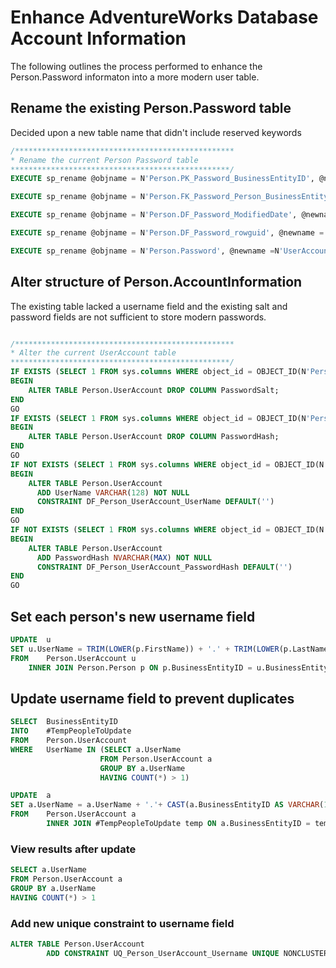 
# Enhance AdventureWorks Database Account Information 

The following outlines the process performed to enhance the Person.Password informaton into a more modern user table.

## Rename the existing Person.Password table

Decided upon a new table name that didn't include reserved keywords

```sql
/*************************************************
* Rename the current Person Password table
*************************************************/
EXECUTE sp_rename @objname = N'Person.PK_Password_BusinessEntityID', @newname = N'Person.PK_UserAccount_BusinessEntityID'

EXECUTE sp_rename @objname = N'Person.FK_Password_Person_BusinessEntityID', @newname = N'Person.FK_UserAccount_BusinessEntityID'

EXECUTE sp_rename @objname = N'Person.DF_Password_ModifiedDate', @newname = N'Person.DF_UserAccount_ModifiedDate'

EXECUTE sp_rename @objname = N'Person.DF_Password_rowguid', @newname = N'Person.DF_UserAccount_rowguid'

EXECUTE sp_rename @objname = N'Person.Password', @newname =N'UserAccount'


```

## Alter structure of Person.AccountInformation 

The existing table lacked a username field and the existing salt and password fields are not sufficient to store modern passwords.

```sql

/*************************************************
* Alter the current UserAccount table
*************************************************/
IF EXISTS (SELECT 1 FROM sys.columns WHERE object_id = OBJECT_ID(N'Person.UserAccount') AND name = 'PasswordSalt')
BEGIN
	ALTER TABLE Person.UserAccount DROP COLUMN PasswordSalt;
END
GO
IF EXISTS (SELECT 1 FROM sys.columns WHERE object_id = OBJECT_ID(N'Person.UserAccount') AND name = 'PasswordHash')
BEGIN
	ALTER TABLE Person.UserAccount DROP COLUMN PasswordHash;
END
GO
IF NOT EXISTS (SELECT 1 FROM sys.columns WHERE object_id = OBJECT_ID(N'Person.UserAccount') AND name = 'UserName')
BEGIN
	ALTER TABLE Person.UserAccount 
	  ADD UserName VARCHAR(128) NOT NULL
	  CONSTRAINT DF_Person_UserAccount_UserName DEFAULT('')
END
GO
IF NOT EXISTS (SELECT 1 FROM sys.columns WHERE object_id = OBJECT_ID(N'Person.PasswordHash') AND name = 'PasswordHash')
BEGIN
	ALTER TABLE Person.UserAccount 
	  ADD PasswordHash NVARCHAR(MAX) NOT NULL
	  CONSTRAINT DF_Person_UserAccount_PasswordHash DEFAULT('')
END
GO

```

## Set each person's new username field

```sql
UPDATE  u
SET	u.UserName = TRIM(LOWER(p.FirstName)) + '.' + TRIM(LOWER(p.LastName))
FROM    Person.UserAccount u
	INNER JOIN Person.Person p ON p.BusinessEntityID = u.BusinessEntityID

```

## Update username field to prevent duplicates

```sql
SELECT	BusinessEntityID
INTO	#TempPeopleToUpdate
FROM	Person.UserAccount
WHERE	UserName IN (SELECT a.UserName
					FROM Person.UserAccount a
					GROUP BY a.UserName
					HAVING COUNT(*) > 1)

UPDATE	a
SET	a.UserName = a.UserName + '.'+ CAST(a.BusinessEntityID AS VARCHAR(10))
FROM	Person.UserAccount a
		INNER JOIN #TempPeopleToUpdate temp ON a.BusinessEntityID = temp.BusinessEntityID


```

### View results after update 

```sql
SELECT a.UserName
FROM Person.UserAccount a
GROUP BY a.UserName
HAVING COUNT(*) > 1
```

### Add new unique constraint to username field

```sql
ALTER TABLE Person.UserAccount 
		ADD CONSTRAINT UQ_Person_UserAccount_Username UNIQUE NONCLUSTERED (UserName);

```
